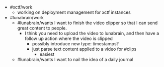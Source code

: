 - #xctf/work
	- working on deployment management for xctf instances
- #lunabrain/work
	- #lunabrain/wants I want to finish the video clipper so that I can send great content to people.
		- I think you need to upload the video to lunabrain, and then have a follow up action where the video is clipped
			- possibly introduce new type: timestamps?
			- just parse text content applied to a video for #clips
				- easiest
	- #lunabrain/wants I want to nail the idea of a daily journal